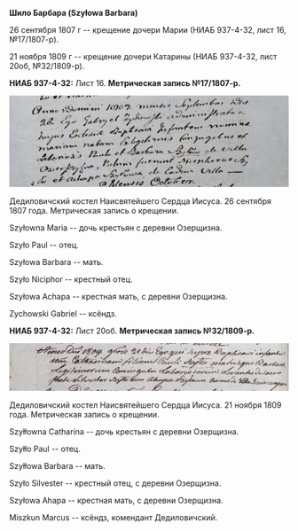 **Шило Барбара (Szyłowa Barbara)**

26 сентября 1807 г -- крещение дочери Марии (НИАБ 937-4-32, лист 16,
№17/1807-р).

21 ноября 1809 г -- крещение дочери Катарины (НИАБ 937-4-32, лист 20об,
№32/1809-р).

**НИАБ 937-4-32:** Лист 16. **Метрическая запись №17/1807-р.**

![](./media/d5cdf06468190370cbffc70e5b079aa166101245.png)

Дедиловичский костел Наисвятейшего Сердца Иисуса. 26 сентября 1807 года.
Метрическая запись о крещении.

Szyłowna Maria -- дочь крестьян с деревни Озерщизна.

Szyło Paul -- отец.

Szyłowa Barbara -- мать.

Szyło Niciphor -- крестный отец.

Szyłowa Achapa -- крестная мать, с деревни Озерщизна.

Zychowski Gabriel -- ксёндз.

**НИАБ 937-4-32:** Лист 20об. **Метрическая запись №32/1809-р.**

![](./media/6fc9eb7af6fa063026ca40567468337d40368e65.png)

Дедиловичский костел Наисвятейшего Сердца Иисуса. 21 ноября 1809 года.
Метрическая запись о крещении.

Szyłłowna Catharina -- дочь крестьян с деревни Озерщизна.

Szyłło Paul -- отец.

Szyłłowa Barbara -- мать.

Szyło Silvester -- крестный отец, с деревни Озерщизна.

Szyłowa Ahapa -- крестная мать, с деревни Озерщизна.

Miszkun Marcus -- ксёндз, комендант Дедиловичский.
